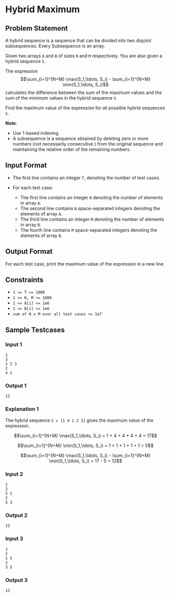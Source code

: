 # Hybrid Maximum

## Problem Statement

A hybrid sequence is a sequence that can be divided into two disjoint subsequences. Every Subsequence is an array.

Given two arrays `A` and `B` of sizes `N` and `M` respectively. You are also given a hybrid sequence `S`.

The expression $$\sum_{i=1}^{N+M} \max(S_1,\ldots, S_i) - \sum_{i=1}^{N+M} \min(S_1,\ldots, S_i)$$ calculates the difference between the sum of the maximum values and the sum of the minimum values in the hybrid sequence `S`.

Find the maximum value of the expression for all possible hybrid sequences `S`.


**Note**:
- Use 1-based indexing.
- A subsequence is a sequence obtained by deleting zero or more numbers (not necessarily consecutive ) from the original sequence and maintaining the relative order of the remaining numbers.

## Input Format

- The first line contains an integer `T`, denoting the number of test cases.

- For each test case:

  - The first line contains an integer `N` denoting the number of elements in array `A`.
  - The second line contains `N` space-separated integers denoting the elements of array `A`.
  - The third line contains an integer `M` denoting the number of elements in array `B`.
  - The fourth line contains `M` space-separated integers denoting the elements of array `B`.

## Output Format

For each test case, print the maximum value of the expression in a new line.

## Constraints
- `1 <= T <= 1000`
- `1 <= N, M <= 1000`
- `1 <= A[i] <= 1e6`
- `1 <= B[i] <= 1e6`
- `sum of N x M over all test cases <= 1e7`

## Sample Testcases

### Input 1

```
1
3
1 2 3
2
4 1
```

### Output 1

```
12
```

### Explanation 1
The hybrid sequence `S = [1 4 1 2 3]` gives the maximum value of the expression.

$$\sum_{i=1}^{N+M} \max(S_1,\ldots, S_i) = 1 + 4 + 4 + 4 + 4 = 17$$

$$\sum_{i=1}^{N+M} \min(S_1,\ldots, S_i) = 1 + 1 + 1 + 1 + 1 = 5$$

$$\sum_{i=1}^{N+M} \max(S_1,\ldots, S_i) - \sum_{i=1}^{N+M} \min(S_1,\ldots, S_i) = 17 - 5 = 12$$

### Input 2

```
1
2
5 1
2
5 3
```

### Output 2

```
12
```

### Input 3

```
1
2
1 5
2
3 5
```

### Output 3

```
12
```
